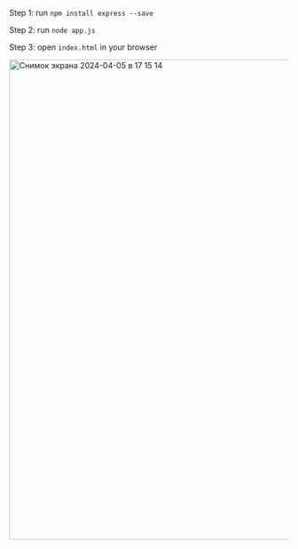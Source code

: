 Step 1: run `npm install express --save`

Step 2: run `node app.js`

Step 3: open `index.html` in your browser

<img width="866" alt="Снимок экрана 2024-04-05 в 17 15 14" src="https://github.com/vademich/Threejs-sphere-2/assets/58086833/58ac3cd7-20f4-433a-a051-e45917066e35">
